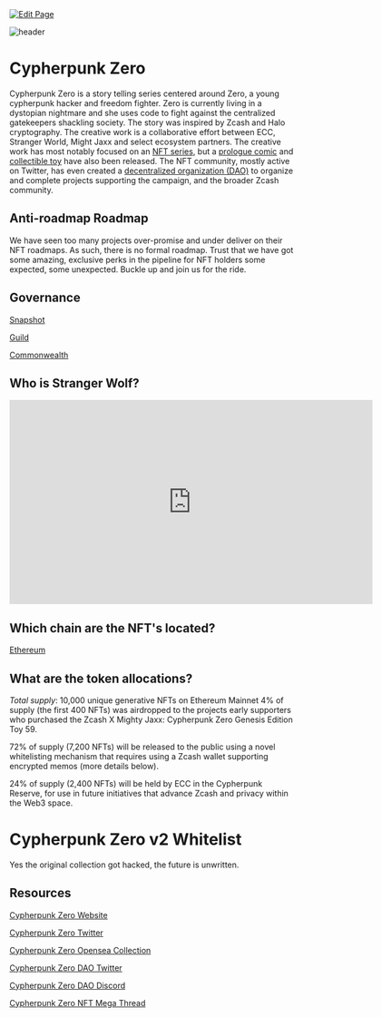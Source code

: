 <a href="https://github.com/Zechub/zechub/edit/main/site/Zcash_Community/Cypherpunk_Zero_NFT.md" target="_blank">
  <img src="https://img.shields.io/badge/Edit-blue" alt="Edit Page"/>
</a>

![header](https://user-images.githubusercontent.com/81990132/205220798-c8e51db6-ddad-46ff-b760-4017565318c5.png)


# Cypherpunk Zero

Cypherpunk Zero is a story telling series centered around Zero, a young cypherpunk hacker and freedom fighter. Zero is currently living in a dystopian nightmare and she uses code to fight against the centralized gatekeepers shackling society. The story was inspired by Zcash and Halo cryptography. The creative work is a collaborative effort between ECC, Stranger World, Might Jaxx and select ecosystem partners. The creative work has most notably focused on an [NFT series](https://opensea.io/collection/cypherpunk-zero), but a [prologue comic](https://halo.electriccoin.co/#view-prologue) and [collectible toy](https://mightyjaxx.com/products/cypherpunk-zero) have also been released. The NFT community, mostly active on Twitter, has even created a [decentralized organization (DAO)](https://twitter.com/CypherpunkDAO) to organize and complete projects supporting the campaign, and the broader Zcash community.

## Anti-roadmap Roadmap

We have seen too many projects over-promise and under deliver on their NFT roadmaps. As such, there is no formal roadmap. Trust that we have got some amazing, exclusive perks in the pipeline for NFT holders some expected, some unexpected. Buckle up and join us for the ride.

## Governance

[Snapshot](https://vote.cypherpunkzero.com/)

[Guild](https://guild.xyz/cypherpunkzerodao)

[Commonwealth](https://commonwealth.im/cypherpunk-zero)

## Who is Stranger Wolf?

<iframe width="640" height="360" src="https://www.youtube.com/embed/KF-VwIOYDlE" frameborder="0" allow="accelerometer; autoplay; encrypted-media; gyroscope; picture-in-picture" allowfullscreen></iframe>

## Which chain are the NFT's located?

[Ethereum](https://etherscan.io/address/0x3e86d6cf041b719c575f57050697c115f0a53758)

## What are the token allocations?

*Total supply*: 10,000 unique generative NFTs on Ethereum Mainnet
4% of supply (the first 400 NFTs) was airdropped to the projects early supporters who purchased the Zcash X Mighty Jaxx: Cypherpunk Zero Genesis Edition Toy 59.

72% of supply (7,200 NFTs) will be released to the public using a novel whitelisting mechanism that requires using a Zcash wallet supporting encrypted memos (more details below).

24% of supply (2,400 NFTs) will be held by ECC in the Cypherpunk Reserve, for use in future initiatives that advance Zcash and privacy within the Web3 space.


# Cypherpunk Zero v2 Whitelist 

Yes the original collection got hacked, the future is unwritten.

## Resources

[Cypherpunk Zero Website](https://halo.electriccoin.co/)

[Cypherpunk Zero Twitter](https://twitter.com/cypherpunkZero)

[Cypherpunk Zero Opensea Collection](https://opensea.io/collection/cypherpunk-zero)

[Cypherpunk Zero DAO Twitter](https://twitter.com/CypherpunkDAO)

[Cypherpunk Zero DAO Discord](https://discord.com/invite/sjfgXys4Jf)

[Cypherpunk Zero NFT Mega Thread](https://forum.zcashcommunity.com/t/cypherpunk-zero-nft-megathread/41502?u=dismad)
